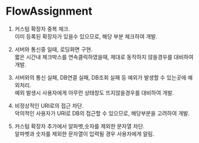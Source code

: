 # FlowAssignment
1. 커스텀 확장자 중복 체크.  
이미 등록된 확장자가 있을수 있으므로, 해당 부분 체크하여 개발.

2. 서버와 통신중 일때, 로딩화면 구현.  
짧은 시간내 체크박스를 연속클릭하였을때, 제대로 동작하지 않을경우를 대비하여 개발.

3. 서버와의 통신 실패, DB연결 실패, DB조회 실패 등 예외가 발생할 수 있는곳에 예외처리.  
예외 발생시 사용자에게 아무런 상태창도 뜨지않을경우를 대비하여 개발.

4. 비정상적인 URI로의 접근 차단.  
악의적인 사용자가 URI로 DB의 접근할 수 있으므로, 해당부분을 고려하여 개발.

5. 커스텀 확장자 추가에서 알파벳,숫자를 제외한 문자열 차단.  
알파벳과 숫자를 제외한 문자열이 입력될 경우 사용자에게 알림.

